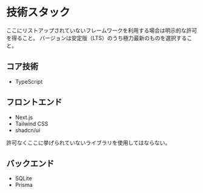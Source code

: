 # 技術スタック

ここにリストアップされていないフレームワークを利用する場合は明示的な許可を得ること。
バージョンは安定版（LTS）のうち極力最新のものを選択すること。

## コア技術
- TypeScript

## フロントエンド
- Next.js
- Tailwind CSS
- shadcn/ui

許可なくここに挙げられていないライブラリを使用してはならない。

## バックエンド
- SQLite
- Prisma
